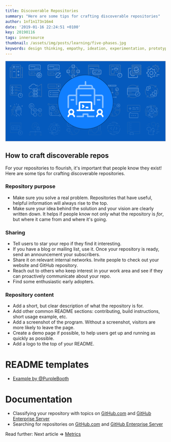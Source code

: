 ```yaml
---
title: Discoverable Repositories
summary: "Here are some tips for crafting discoverable repositories"
author: 1nf1n173n16m4
date: '2019-01-16 22:24:51 +0100'
key: 20190116
tags: innersource
thumbnail: /assets/img/posts/learning/five-phases.jpg
keywords: design thinking, empathy, ideation, experimentation, prototype, test
---
```

![Five phases](/assets/img/posts/learning/innersource2.png)
## How to craft discoverable repos

For your repositories to flourish, it's important that people know they exist! Here are some tips for crafting discoverable repositories.
<!--more-->
### Repository purpose
- Make sure you solve a real problem. Repositories that have useful, helpful information will always rise to the top.
- Make sure your idea behind the solution and your vision are clearly written down. It helps if people know not only what the repository is _for_, but where it came from and where it's going.

### Sharing
- Tell users to star your repo if they find it interesting.
- If you have a blog or mailing list, use it. Once your repository is ready, send an announcement your subscribers.
- Share it on relevant internal networks. Invite people to check out your website and GitHub repository.
- Reach out to others who keep interest in your work area and see if they can proactively communicate about your repo.
- Find some enthusiastic early adopters.

### Repository content
- Add a short, but clear description of what the repository is for.
- Add other common README sections: contributing, build instructions, short usage example, etc.
- Add a screenshot of the program. Without a screenshot, visitors are more likely to leave the page.
- Create a demo page if possible, to help users get up and running as quickly as possible.
- Add a logo to the top of your README.

# README templates

- [Example by @PurpleBooth](purplebooth.md)

# Documentation

- Classifying your repository with topics on [GitHub.com](https://help.github.com/en/articles/classifying-your-repository-with-topics) and [GitHub Enterprise Server](https://help.github.com/en/enterprise/user/articles/classifying-your-repository-with-topics)
- Searching for repositories on [GitHub.com](https://help.github.com/en/articles/searching-for-repositories) and [GitHub Enterprise Server](https://help.github.com/en/enterprise/user/articles/searching-for-repositories#search-by-topic)

Read further:
Next article => [Metrics](/post/2019/02/10/metrics/)
